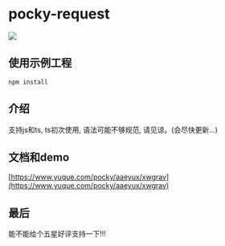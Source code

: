 # pocky-request

<img src="https://img.shields.io/badge/version-1.2.2-blue.svg?cacheSeconds=2592000" /><br />

## 使用示例工程
```
npm install
```

## 介绍
支持js和ts, ts初次使用, 语法可能不够规范, 请见谅。(会尽快更新...)

## 文档和demo
[https://www.yuque.com/pocky/aaeyux/xwgrav](https://www.yuque.com/pocky/aaeyux/xwgrav)

## 最后
能不能给个五星好评支持一下!!!